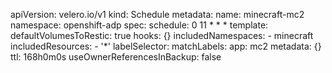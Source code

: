 apiVersion: velero.io/v1
kind: Schedule
metadata:
  name: minecraft-mc2
  namespace: openshift-adp
spec:
  schedule: 0 11 * * *
  template:
    defaultVolumesToRestic: true
    hooks: {}
    includedNamespaces:
      - minecraft
    includedResources:
      - '*'
    labelSelector:
      matchLabels:
        app: mc2
    metadata: {}
    ttl: 168h0m0s
  useOwnerReferencesInBackup: false